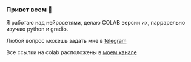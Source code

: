 ### Привет всем 👋
  Я работаю над нейросетями, делаю COLAB версии их, паррарельно изучаю python и gradio.
  
  Любой вопрос можешь задать мне в <a href=https://t.me/NeuroDonu>telegram</a>
  
  Все ссылки на colab расположены в <a href=https://t.me/DERKARTA>моем канале</a>

